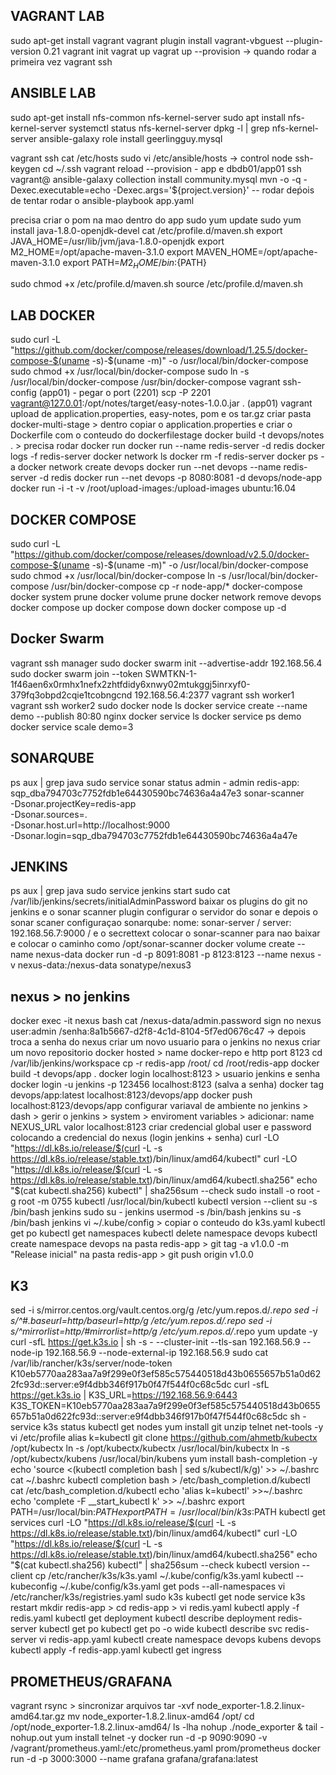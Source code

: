 ## VAGRANT LAB
sudo apt-get install vagrant
vagrant plugin install vagrant-vbguest --plugin-version 0.21
vagrant init
vagrat up
vagrat up --provision -> quando rodar a primeira vez
vagrant ssh

## ANSIBLE LAB
sudo apt-get install nfs-common nfs-kernel-server
sudo apt install nfs-kernel-server
systemctl status nfs-kernel-server
dpkg -l | grep nfs-kernel-server
ansible-galaxy role install geerlingguy.mysql

vagrant ssh
cat /etc/hosts
sudo vi /etc/ansible/hosts -> control node
ssh-keygen
cd ~/.ssh
vagrant reload --provision - app e dbdb01/app01
ssh vagrant@
ansible-galaxy collection install community.mysql
mvn -o -q -Dexec.executable=echo -Dexec.args='${project.version}' -- rodar deṕois de tentar rodar o ansible-playbook app.yaml

precisa criar o pom na mao dentro do app
sudo yum update
sudo yum install java-1.8.0-openjdk-devel
cat /etc/profile.d/maven.sh
export JAVA_HOME=/usr/lib/jvm/java-1.8.0-openjdk
export M2_HOME=/opt/apache-maven-3.1.0
export MAVEN_HOME=/opt/apache-maven-3.1.0
export PATH=${M2_HOME}/bin:${PATH}

sudo chmod +x /etc/profile.d/maven.sh
source /etc/profile.d/maven.sh


## LAB DOCKER
sudo curl -L "https://github.com/docker/compose/releases/download/1.25.5/docker-compose-$(uname -s)-$(uname -m)" -o /usr/local/bin/docker-compose
sudo chmod +x /usr/local/bin/docker-compose
sudo ln -s /usr/local/bin/docker-compose /usr/bin/docker-compose
vagrant ssh-config (app01) - pegar o port (2201)
scp -P 2201 vagrant@127.0.01:/opt/notes/target/easy-notes-1.0.0.jar . (app01)
vagrant upload de application.properties, easy-notes, pom e os tar.gz
criar pasta docker-multi-stage > dentro copiar o application.properties e criar o Dockerfile com o conteudo do dockerfilestage
docker build -t devops/notes . > precisa rodar
docker run <imagem>
docker run --name redis-server -d redis
docker logs -f redis-server
docker network ls
docker rm -f redis-server
docker ps -a
docker network create devops
docker run --net devops --name redis-server -d redis
docker run --net devops -p 8080:8081 -d devops/node-app
docker run -i -t -v /root/upload-images:/upload-images ubuntu:16.04

## DOCKER COMPOSE
sudo curl -L "https://github.com/docker/compose/releases/download/v2.5.0/docker-compose-$(uname -s)-$(uname -m)" -o /usr/local/bin/docker-compose
sudo chmod +x /usr/local/bin/docker-compose
ln -s /usr/local/bin/docker-compose /usr/bin/docker-compose
cp -r node-app/* docker-compose
docker system prune
docker volume prune
docker network remove devops
docker compose up
docker compose down
docker compose up -d

## Docker Swarm
vagrant ssh manager
sudo docker swarm init --advertise-addr 192.168.56.4
sudo docker swarm join --token SWMTKN-1-1f46aen6x0rmhx1nefx2zhtfdidy6xnwy02mtukggj5inrxyf0-379fq3obpd2cqie1tcobngcnd 192.168.56.4:2377
vagrant ssh worker1
vagrant ssh worker2
sudo docker node ls
docker service create --name demo --publish 80:80 nginx
docker service ls
docker service ps demo
docker service scale demo=3

## SONARQUBE
ps aux | grep java
sudo service sonar status
admin - admin
redis-app: sqp_dba794703c7752fdb1e64430590bc74636a4a47e3
sonar-scanner \
  -Dsonar.projectKey=redis-app \
  -Dsonar.sources=. \
  -Dsonar.host.url=http://localhost:9000 \
  -Dsonar.login=sqp_dba794703c7752fdb1e64430590bc74636a4a47e

## JENKINS
ps aux | grep java
sudo service jenkins start
sudo cat /var/lib/jenkins/secrets/initialAdminPassword
baixar os plugins do git no jenkins e o sonar scanner plugin
configurar o servidor do sonar e depois o sonar scaner
configuraçao sonarqube: nome: sonar-server / server: 192.168.56.7:9000 / e o secrettext
colocar o sonar-scanner para nao baixar e colocar o caminho como /opt/sonar-scanner
docker volume create --name nexus-data
docker run -d -p 8091:8081 -p 8123:8123 --name nexus -v nexus-data:/nexus-data sonatype/nexus3

## nexus > no jenkins
docker exec -it nexus bash
cat /nexus-data/admin.password
sign no nexus user:admin /senha:8a1b5667-d2f8-4c1d-8104-5f7ed0676c47 -> depois troca a senha do nexus
criar um novo usuario para o jenkins no nexus
criar um novo repositorio docker hosted > name docker-repo e http port 8123
cd /var/lib/jenkins/workspace
cp -r redis-app /root/
cd /root/redis-app
docker build -t devops/app .
docker login localhost:8123 > usuario jenkins e senha
docker login -u jenkins -p 123456 localhost:8123 (salva a senha)
docker tag devops/app:latest localhost:8123/devops/app
docker push localhost:8123/devops/app
configurar variaval de ambiente no jenkins > dash > gerir o jenkins > system > enviroment variables > adicionar: name NEXUS_URL valor localhost:8123
criar credencial global  user e password colocando a credencial do nexus (login jenkins + senha)
curl -LO "https://dl.k8s.io/release/$(curl -L -s https://dl.k8s.io/release/stable.txt)/bin/linux/amd64/kubectl"
curl -LO "https://dl.k8s.io/release/$(curl -L -s https://dl.k8s.io/release/stable.txt)/bin/linux/amd64/kubectl.sha256"
echo "$(cat kubectl.sha256)  kubectl" | sha256sum --check
sudo install -o root -g root -m 0755 kubectl /usr/local/bin/kubectl
kubectl version --client
su -s /bin/bash jenkins
sudo su - jenkins
usermod -s /bin/bash jenkins
su -s /bin/bash jenkins
vi ~/.kube/config > copiar o conteudo do k3s.yaml
kubectl get po
kubectl get namespaces
kubectl delete namespace devops
kubectl create namespace devops
na pasta redis-app > git tag -a v1.0.0 -m "Release inicial"
na pasta redis-app > git push origin v1.0.0


## K3
sed -i s/mirror.centos.org/vault.centos.org/g /etc/yum.repos.d/*.repo
sed -i s/^#.*baseurl=http/baseurl=http/g /etc/yum.repos.d/*.repo
sed -i s/^mirrorlist=http/#mirrorlist=http/g /etc/yum.repos.d/*.repo
yum update -y
curl -sfL https://get.k3s.io | sh -s - --cluster-init --tls-san 192.168.56.9 --node-ip 192.168.56.9 --node-external-ip 192.168.56.9
sudo cat /var/lib/rancher/k3s/server/node-token
K10eb5770aa283aa7a9f299e0f3ef585c575440518d43b0655657b51a0d622fc93d::server:e9f4dbb346f917b0f47f544f0c68c5dc
curl -sfL https://get.k3s.io | K3S_URL=https://192.168.56.9:6443 K3S_TOKEN=K10eb5770aa283aa7a9f299e0f3ef585c575440518d43b0655657b51a0d622fc93d::server:e9f4dbb346f917b0f47f544f0c68c5dc sh -
service k3s status
kubectl get nodes
yum install git unzip telnet net-tools -y
vi /etc/profile
alias k=kubectl
git clone https://github.com/ahmetb/kubectx /opt/kubectx
ln -s /opt/kubectx/kubectx /usr/local/bin/kubectx
ln -s /opt/kubectx/kubens /usr/local/bin/kubens
yum install bash-completion -y
echo 'source <(kubectl completion bash | sed s/kubectl/k/g)' >> ~/.bashrc
cat ~/.bashrc
kubectl completion bash > /etc/bash_completion.d/kubectl
cat /etc/bash_completion.d/kubectl
echo 'alias k=kubectl' >>~/.bashrc
echo 'complete -F __start_kubectl k' >> ~/.bashrc
export PATH=/usr/local/bin:$PATH
export PATH=/usr/local/bin/k3s:$PATH
kubectl get services
curl -LO "https://dl.k8s.io/release/$(curl -L -s https://dl.k8s.io/release/stable.txt)/bin/linux/amd64/kubectl"
curl -LO "https://dl.k8s.io/release/$(curl -L -s https://dl.k8s.io/release/stable.txt)/bin/linux/amd64/kubectl.sha256"
echo "$(cat kubectl.sha256)  kubectl" | sha256sum --check
kubectl version --client
cp /etc/rancher/k3s/k3s.yaml ~/.kube/config/k3s.yaml
kubectl --kubeconfig ~/.kube/config/k3s.yaml get pods --all-namespaces
vi /etc/rancher/k3s/registries.yaml
sudo k3s kubectl get node
service k3s restart
mkdir redis-app > cd redis-app > vi redis.yaml
kubectl apply -f redis.yaml
kubectl get deployment
kubectl describe deployment redis-server
kubectl get po
kubectl get po -o wide
kubectl describe svc redis-server
vi redis-app.yaml
kubectl create namespace devops
kubens devops
kubectl apply -f redis-app.yaml
kubectl get ingress

## PROMETHEUS/GRAFANA
vagrant rsync > sincronizar arquivos
tar -xvf node_exporter-1.8.2.linux-amd64.tar.gz
mv node_exporter-1.8.2.linux-amd64 /opt/
cd /opt/node_exporter-1.8.2.linux-amd64/
ls -lha
nohup ./node_exporter &
tail - nohup.out
yum install telnet -y
docker run -d -p 9090:9090 -v /vagrant/prometheus.yaml:/etc/prometheus.yaml prom/prometheus
docker run -d -p 3000:3000 --name grafana grafana/grafana:latest